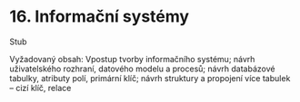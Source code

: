 # 16. Informační systémy

Stub

Vyžadovaný obsah: Vpostup tvorby informačního systému; návrh uživatelského rozhraní, datového modelu a procesů; návrh databázové tabulky, atributy polí, primární klíč; návrh struktury a propojení více tabulek – cizí klíč, relace